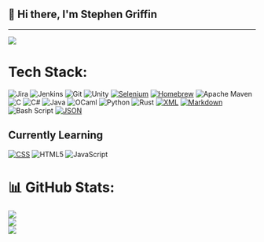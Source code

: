 ## 👋 Hi there, I'm Stephen Griffin

---

![](https://komarev.com/ghpvc/?username=Stephen-Griffin&color=red)


# Tech Stack:

![Jira](https://img.shields.io/badge/jira-%230A0FFF.svg?style=for-the-badge&logo=jira&logoColor=white) ![Jenkins](https://img.shields.io/badge/jenkins-%232C5263.svg?style=for-the-badge&logo=jenkins&logoColor=white) ![Git](https://img.shields.io/badge/git-%23F05033.svg?style=for-the-badge&logo=git&logoColor=white) ![Unity](https://img.shields.io/badge/unity-%23000000.svg?style=for-the-badge&logo=unity&logoColor=white) [![Selenium](https://img.shields.io/badge/Selenium-43B02A.svg?style=for-the-badge&logo=selenium&logoColor=fff)](#) [![Homebrew](https://img.shields.io/badge/Homebrew-FBB040.svg?style=for-the-badge&logo=homebrew&logoColor=fff)](#) ![Apache Maven](https://img.shields.io/badge/Apache%20Maven-C71A36?style=for-the-badge&logo=Apache%20Maven&logoColor=white) ![C](https://img.shields.io/badge/c-%2300599C.svg?style=for-the-badge&logo=c&logoColor=white) ![C#](https://img.shields.io/badge/c%23-%23239120.svg?style=for-the-badge&logo=csharp&logoColor=white) ![Java](https://img.shields.io/badge/java-%23ED8B00.svg?style=for-the-badge&logo=openjdk&logoColor=white)  ![OCaml](https://img.shields.io/badge/OCaml-%23E98407.svg?style=for-the-badge&logo=ocaml&logoColor=white) ![Python](https://img.shields.io/badge/python-3670A0?style=for-the-badge&logo=python&logoColor=ffdd54) ![Rust](https://img.shields.io/badge/rust-%23000000.svg?style=for-the-badge&logo=rust&logoColor=white) [![XML](https://img.shields.io/badge/XML-767C52.svg?style=for-the-badge&logo=xml&logoColor=fff)](#) [![Markdown](https://img.shields.io/badge/Markdown-%23000000.svg?style=for-the-badge&logo=markdown&logoColor=white)](#) ![Bash Script](https://img.shields.io/badge/bash_script-%23121011.svg?style=for-the-badge&logo=gnu-bash&logoColor=white) [![JSON](https://img.shields.io/badge/JSON-000.svg?style=for-the-badge&logo=json&logoColor=fff)](#)

## Currently Learning

[![CSS](https://img.shields.io/badge/CSS-1572B6.svg?style=for-the-badge&logo=css3&logoColor=fff)](#) ![HTML5](https://img.shields.io/badge/html5-%23E34F26.svg?style=for-the-badge&logo=html5&logoColor=white) ![JavaScript](https://img.shields.io/badge/javascript-%23323330.svg?style=for-the-badge&logo=javascript&logoColor=%23F7DF1E)


# 📊 GitHub Stats:
![](https://github-readme-stats.vercel.app/api?username=Stephen-Griffin&theme=dark&hide_border=true&include_all_commits=false&count_private=true)<br/>
![](https://github-readme-streak-stats.herokuapp.com/?user=Stephen-Griffin&theme=dark&hide_border=true)<br/>
![](https://github-readme-stats.vercel.app/api/top-langs/?username=Stephen-Griffin&theme=dark&hide_border=true&include_all_commits=false&count_private=false&layout=compact)


